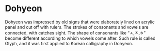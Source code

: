 # Dohyeon
Dohyeon was impressed by old signs that were elaborately lined on acrylic panel and cut off with rulers. The strokes of consonants and vowels are connected, with catches sight. The shape of consonants like “ㅅ,ㅈ,ㅎ” become different according to which vowels come after. Such rule is called Glyph, and it was first applied to Korean calligraphy in Dohyeon.
